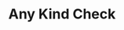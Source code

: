 ---
title: Any Kind Check
slug: any-kind-check
updated-on: '2024-05-30T13:44:31.749Z'
created-on: '2024-05-30T13:41:46.671Z'
published-on: '2024-05-30T13:54:32.469Z'
f_city-state-2:
- cms/city/riverside-ca.md
- cms/city/san-pablo-ca.md
- cms/city/san-francisco-ca.md
- cms/city/daly-city-ca.md
- cms/city/panorama-city-ca.md
f_locations:
- cms/payday-loan/any-kind-check-4594.md
- cms/payday-loan/any-kind-check-4595.md
- cms/payday-loan/any-kind-check-4596.md
- cms/payday-loan/any-kind-check-4597.md
- cms/payday-loan/any-kind-check-4598.md
- cms/payday-loan/any-kind-check-4599.md
f_states:
- cms/state/california.md
layout: '[company].html'
tags: company
---
